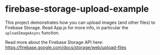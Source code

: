 # firebase-storage-upload-example

This project demonstrates how you can upload images (and other files) to Firebase Storage. Read App.js for more info, in particular the `uploadImageAsync` function.

Read more about the Firebase Storage API here: https://firebase.google.com/docs/storage/web/upload-files
